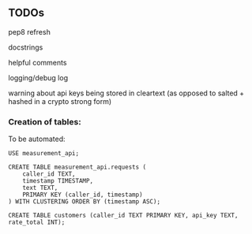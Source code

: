 ## TODOs

pep8 refresh

docstrings

helpful comments

logging/debug log

warning about api keys being stored in cleartext (as opposed to salted + hashed in a crypto strong form)

### Creation of tables:

To be automated:

```
USE measurement_api;

CREATE TABLE measurement_api.requests (
    caller_id TEXT,
    timestamp TIMESTAMP,
    text TEXT,
    PRIMARY KEY (caller_id, timestamp)
) WITH CLUSTERING ORDER BY (timestamp ASC);

CREATE TABLE customers (caller_id TEXT PRIMARY KEY, api_key TEXT, rate_total INT);
```
